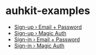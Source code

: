 # auhkit-examples

- [Sign-up › Email + Password](./src/app/sign-up/email-password/page.tsx)
- [Sign-up › Magic Auth](./src/app/sign-up/magic-auth/page.tsx)
- [Sign-in › Email + Password](./src/app/sign-in/email-password/page.tsx)
- [Sign-in › Magic Auth](./src/app/sign-in/magic-auth/page.tsx)
